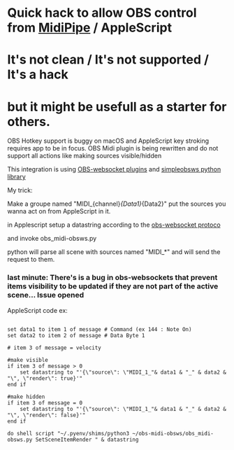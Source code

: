 
# Quick hack to allow OBS control from [MidiPipe](http://www.subtlesoft.square7.net/MidiPipe.html) / AppleScript

# It's not clean / It's not supported / It's a hack
# but it might be usefull as a starter for others. 

OBS Hotkey support is buggy on macOS and AppleScript key stroking requires app to be in focus. OBS Midi plugin is being rewritten and do not support all actions like making sources visible/hidden

This integration is using [OBS-websocket plugins](https://obsproject.com/forum/resources/obs-websocket-remote-control-obs-studio-from-websockets.466/) and [simpleobsws python library](https://github.com/IRLToolkit/simpleobsws)

My trick:

Make a groupe named "MIDI_{channel}_{Data1}_{Data2}" put the sources you wanna act on from AppleScript in it.

in Applescript setup a datastring according to the [obs-websocket protoco](https://github.com/Palakis/obs-websocket/blob/4.x-current/docs/generated/protocol.md#getscenelist)

and invoke obs_midi-obsws.py <Request> <datatring>

python will parse all scene with sources named "MIDI_*" and will send the request to them.

### last minute: There's is a bug in obs-websockets that prevent items visibility to be updated if they are not part of the active scene... Issue opened

AppleScript code ex:

```

set data1 to item 1 of message # Command (ex 144 : Note On)
set data2 to item 2 of message # Data Byte 1

# item 3 of message = velocity

#make visible
if item 3 of message > 0 
	set datastring to "'{\"source\": \"MIDI_1_"& data1 & "_" & data2 & "\", \"render\": true}'"
end if

#make hidden
if item 3 of message = 0 
	set datastring to "'{\"source\": \"MIDI_1_"& data1 & "_" & data2 & "\", \"render\": false}'"
end if

do shell script "~/.pyenv/shims/python3 ~/obs-midi-obsws/obs_midi-obsws.py SetSceneItemRender " & datastring

```








